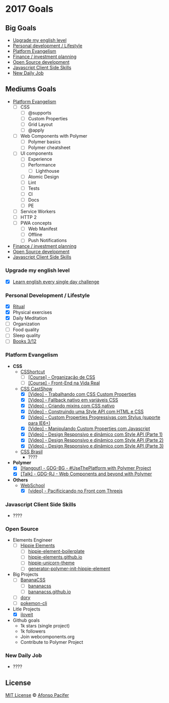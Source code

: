 # 2017 Goals

## Big Goals

- [Upgrade my english level](#)
- [Personal development / Lifestyle](#)
- [Platform Evangelism](#)
- [Finance / investment planning](#)
- [Open Source development](#)
- [Javascript Client Side Skills](#)
- [New Daily Job](#)

## Mediums Goals

- [Platform Evangelism](#)
  - [ ] CSS
    - [ ] @supports
    - [ ] Custom Properties
    - [ ] Grid Layout
    - [ ] @apply
  - [ ] Web Components with Polymer
    - [ ] Polymer basics
    - [ ] Polymer cheatsheet
  - [ ] UI components
    - [ ] Experience
    - [ ] Performance
      - [ ] Lighthouse
    - [ ] Atomic Design
    - [ ] Lint
    - [ ] Tests
    - [ ] CI
    - [ ] Docs
    - [ ] PE
  - [ ] Service Workers
  - [ ] HTTP 2
  - [ ] PWA concepts
    - [ ] Web Manifest
    - [ ] Offline
    - [ ] Push Notifications

- [Finance / investment planning](#)
- [Open Source development](#)
- [Javascript Client Side Skills](#)


### Upgrade my english level

- [x] [Learn english every single day challenge](https://github.com/afonsopacifer/learn-english-every-single-day)

### Personal Development / Lifestyle

- [x] [Ritual](ritual.md)
- [x] Physical exercises
- [x] Daily Meditation
- [ ] Organization
- [ ] Food quality
- [ ] Sleep quality
- [ ] [Books 3/12](books.md)

### Platform Evangelism

- **CSS**
  - [CSShortcut](https://csshortcut.github.io/)
    - [ ] [[Course] - Organização de CSS](https://csshortcut.github.io/organizacao.html)
    - [ ] [[Course] - Front-End na Vida Real](https://csshortcut.github.io/front-end-na-pratica.html)
  - [CSS CastShow](https://www.youtube.com/channel/UC9d_htYmYYFUXB2vBKx4NgA)
    - [x] [[Video] - Trabalhando com CSS Custom Properties](https://www.youtube.com/watch?v=NAp1FX9mGPU)
    - [x] [[Video] - Fallback nativo em variáveis CSS](https://www.youtube.com/watch?v=3joOXJkSM58)
    - [x] [[Video] - Criando mixins com CSS nativo ](https://www.youtube.com/watch?v=hs1mASz6coA)
    - [x] [[Video] - Construindo uma Style API com HTML e CSS](https://www.youtube.com/watch?v=KYym_KyiVm8)
    - [x] [[Video] - Custom Properties Progressivas com Stylus (suporte para IE6+)](https://www.youtube.com/watch?v=rPRTNMR2kgY&t=1s)
    - [x] [[Video] - Manipulando Custom Properties com Javascript](https://www.youtube.com/watch?v=SuidRypbtz4&t=249s)
    - [x] [[Video] - Design Responsivo e dinâmico com Style API (Parte 1)](https://www.youtube.com/watch?v=djCoT_50h_A&t=1s)
    - [x] [[Video] - Design Responsivo e dinâmico com Style API (Parte 2)](https://www.youtube.com/watch?v=92TCD25dOl0&t=93s)
    - [x] [[Video] - Design Responsivo e dinâmico com Style API (Parte 3)](https://www.youtube.com/watch?v=JGJgdZ1_tBo&t=389s)
  - [CSS Brasil](http://cssbrasil.org/)
    - ????
- **Polymer**
  - [x] [[Hangout] - GDG-BG - #UseThePlatform with Polymer Project](https://www.youtube.com/watch?v=AfOis1W-pkU)
  - [x] [[Talk] - GDG-RJ - Web Components and beyond with Polymer ](https://speakerdeck.com/afonsopacifer/web-components-and-beyond-with-polymer)
- **Others**
  - [WebSchool](https://www.youtube.com/channel/UCKdo1RaF8gzfhvkOdZv_ojg)
    - [x] [[video] - Pacificicando no Front com Threejs](https://www.youtube.com/watch?v=sZypsYCIXIQ&index=1&list=PL77JVjKTJT2jKfRAPt1-MboqCKI2urwOz)

### Javascript Client Side Skills

- ????

###  Open Source

- Elements Engineer
  - [ ] [Hippie Elements](https://github.com/hippie-elements)
    - [ ] [hippie-element-boilerplate](https://github.com/hippie-elements/hippie-element-boilerplate)
    - [ ] [hippie-elements.github.io](https://github.com/hippie-elements/hippie-elements.github.io)
    - [ ] [hippie-unicorn-theme](https://github.com/hippie-elements/hippie-unicorn-theme)
    - [ ] [generator-polymer-init-hippie-element](https://github.com/hippie-elements/generator-polymer-init-hippie-element)
- Big Projects
  - [ ] [BananaCSS](https://github.com/bananacss)
    - [ ] [bananacss](https://github.com/bananacss/bananacss)
    - [ ] [bananacss.github.io](https://github.com/bananacss/bananacss.github.io)
  - [ ] [dory](https://github.com/afonsopacifer/dory)
  - [ ] [pokemon-cli](https://github.com/afonsopacifer/pokemon-cli)
- Litle Projects
  - [x] [iloveit](https://github.com/afonsopacifer/iloveit)
- Github goals
  - 1k stars (single project)
  - 1k followers
  - Join webcomponents.org
  - Contribute to Polymer Project

### New Daily Job

- ????

## License

[MIT License](https://github.com/afonsopacifer/2017-goals/blob/master/LICENSE.md) © [Afonso Pacifer](http://afonsopacifer.github.io/)
